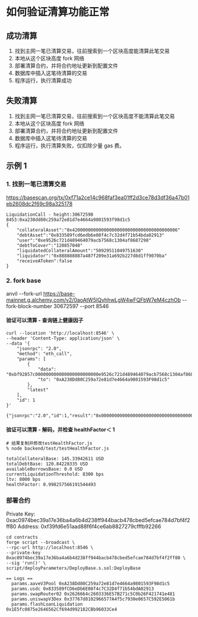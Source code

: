 # 如何验证清算功能正常
## 成功清算
1. 找到主网一笔已清算交易，往前搜索到一个区块高度能清算此笔交易
2. 本地从这个区块高度 fork 网络
3. 部署清算合约，并将合约地址更新到配置文件
4. 数据库中插入这笔待清算的交易
5. 程序运行，执行清算成功

## 失败清算
1. 找到主网一笔已清算交易，往前搜索到一个区块高度不能清算此笔交易
2. 本地从这个区块高度 fork 网络
3. 部署清算合约，并将合约地址更新到配置文件
4. 数据库中插入这笔待清算的交易
5. 程序运行，执行清算失败，仅扣除少量 gas 费。

## 示例 1

### 1. 找到一笔已清算交易
https://basescan.org/tx/0xf71a2ce14c968faf3ea01ff2d3ce78d3df36a47b01eb2608dc2f69c98a325178
```
LiquidationCall - height:30672598
8453:0xa238dd80c259a72e81d7e4664a9801593f98d1c5
{
    "collateralAsset":"0x4200000000000000000000000000000000000006"
    "debtAsset":"0x833589fcd6edb6e08f4c7c32d4f71b54bda02913"
    "user":"0xe9526c721d489464079acb7568c1304af8687298"
    "debtToCover":"120857040"
    "liquidatedCollateralAmount":"50929511049751630"
    "liquidator":"0x888888887a487f209e31a692b227d8d1ff9070ba"
    "receiveAToken":false
}
```
### 2. fork base
anvil --fork-url https://base-mainnet.g.alchemy.com/v2/0aoAtW5IQvhhwLgW4wFQFbW7eM4czhOb --fork-block-number 30672597 --port 8546

#### 验证可以清算 - 查询链上健康因子
```
curl --location 'http://localhost:8546' \
--header 'Content-Type: application/json' \
--data '{
    "jsonrpc": "2.0",
    "method": "eth_call",
    "params": [
        {
            "data": "0xbf92857c000000000000000000000000e9526c721d489464079acb7568c1304af8687298",
            "to": "0xA238Dd80C259a72e81d7e4664a9801593F98d1c5"
        },
        "latest"
    ],
    "id": 1
}'

{"jsonrpc":"2.0","id":1,"result":"0x00000000000000000000000000000000000000000000000000000003624a5d5300000000000000000000000000000000000000000000000000000002d046b0ef0000000000000000000000000000000000000000000000000000000000000000000000000000000000000000000000000000000000000000000000000000206c0000000000000000000000000000000000000000000000000000000000001f400000000000000000000000000000000000000000000000000dda85f7ab3168ad"}
```

#### 验证可以清算 - 解码，并检查 healthFactor＜ 1
```
# 结果复制并修改testHealthFactor.js 
% node backend/test/testHealthFactor.js

totalCollateralBase: 145.33942611 USD
totalDebtBase: 120.84228335 USD
availableBorrowsBase: 0.0 USD
currentLiquidationThreshold: 8300 bps
ltv: 8000 bps
healthFactor: 0.998257566191544493
```

### 部署合约
Private Key: 0xac0974bec39a17e36ba4a6b4d238ff944bacb478cbed5efcae784d7bf4f2ff80
Address: 0xf39fd6e51aad88f6f4ce6ab8827279cfffb92266
```
cd contracts
forge script --broadcast \
--rpc-url http://localhost:8546 \
--private-key 0xac0974bec39a17e36ba4a6b4d238ff944bacb478cbed5efcae784d7bf4f2ff80 \
--sig 'run()' \
script/deployParameters/DeployBase.s.sol:DeployBase

== Logs ==
  params.aaveV3Pool 0xA238Dd80C259a72e81d7e4664a9801593F98d1c5
  params.usdc 0x833589fCD6eDb6E08f4c7C32D4f71b54bdA02913
  params.swapRouter02 0x2626664c2603336E57B271c5C0b26F421741e481
  params.uniswapV3Dex 0x37767d8102966577A4f5c7930e0657C592E5061b
  params.flashLoanLiquidation 0x1E5fc0875e2646562Cf694d992182CBb96033Ce4
```
